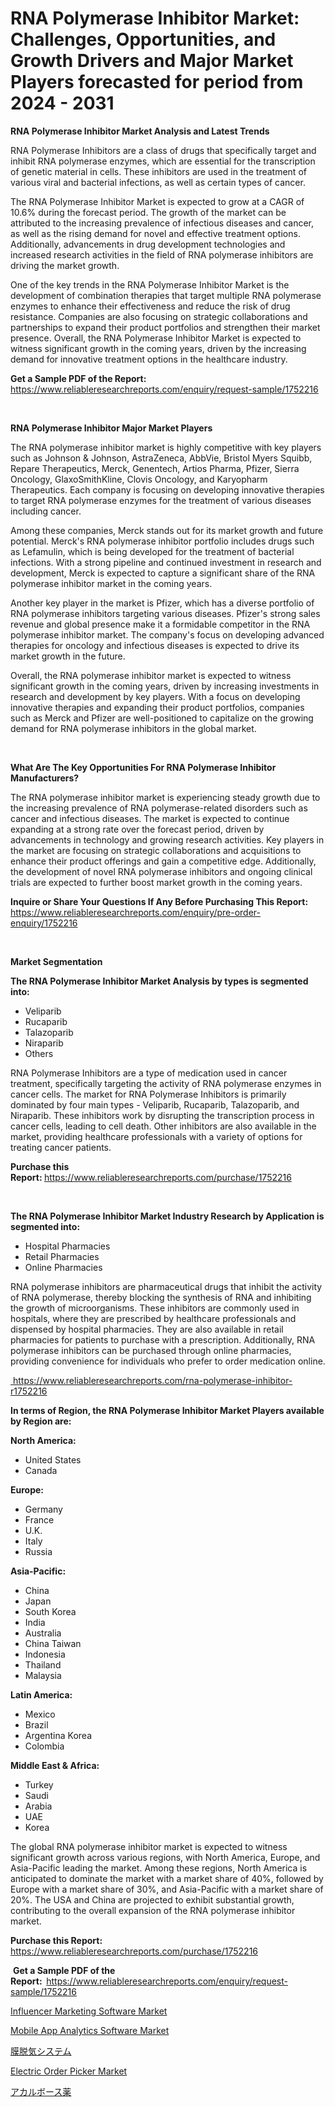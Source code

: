 <p><h1>RNA Polymerase Inhibitor Market: Challenges, Opportunities, and Growth Drivers and Major Market Players forecasted for period from 2024 - 2031</h1></p><p><strong>RNA Polymerase Inhibitor Market Analysis and Latest Trends</strong></p>
<p><p>RNA Polymerase Inhibitors are a class of drugs that specifically target and inhibit RNA polymerase enzymes, which are essential for the transcription of genetic material in cells. These inhibitors are used in the treatment of various viral and bacterial infections, as well as certain types of cancer.</p><p>The RNA Polymerase Inhibitor Market is expected to grow at a CAGR of 10.6% during the forecast period. The growth of the market can be attributed to the increasing prevalence of infectious diseases and cancer, as well as the rising demand for novel and effective treatment options. Additionally, advancements in drug development technologies and increased research activities in the field of RNA polymerase inhibitors are driving the market growth.</p><p>One of the key trends in the RNA Polymerase Inhibitor Market is the development of combination therapies that target multiple RNA polymerase enzymes to enhance their effectiveness and reduce the risk of drug resistance. Companies are also focusing on strategic collaborations and partnerships to expand their product portfolios and strengthen their market presence. Overall, the RNA Polymerase Inhibitor Market is expected to witness significant growth in the coming years, driven by the increasing demand for innovative treatment options in the healthcare industry.</p></p>
<p><strong>Get a Sample PDF of the Report:&nbsp;</strong> <a href="https://www.reliableresearchreports.com/enquiry/request-sample/1752216">https://www.reliableresearchreports.com/enquiry/request-sample/1752216</a></p>
<p>&nbsp;</p>
<p><strong>RNA Polymerase Inhibitor Major Market Players</strong></p>
<p><p>The RNA polymerase inhibitor market is highly competitive with key players such as Johnson & Johnson, AstraZeneca, AbbVie, Bristol Myers Squibb, Repare Therapeutics, Merck, Genentech, Artios Pharma, Pfizer, Sierra Oncology, GlaxoSmithKline, Clovis Oncology, and Karyopharm Therapeutics. Each company is focusing on developing innovative therapies to target RNA polymerase enzymes for the treatment of various diseases including cancer.</p><p>Among these companies, Merck stands out for its market growth and future potential. Merck's RNA polymerase inhibitor portfolio includes drugs such as Lefamulin, which is being developed for the treatment of bacterial infections. With a strong pipeline and continued investment in research and development, Merck is expected to capture a significant share of the RNA polymerase inhibitor market in the coming years.</p><p>Another key player in the market is Pfizer, which has a diverse portfolio of RNA polymerase inhibitors targeting various diseases. Pfizer's strong sales revenue and global presence make it a formidable competitor in the RNA polymerase inhibitor market. The company's focus on developing advanced therapies for oncology and infectious diseases is expected to drive its market growth in the future.</p><p>Overall, the RNA polymerase inhibitor market is expected to witness significant growth in the coming years, driven by increasing investments in research and development by key players. With a focus on developing innovative therapies and expanding their product portfolios, companies such as Merck and Pfizer are well-positioned to capitalize on the growing demand for RNA polymerase inhibitors in the global market.</p></p>
<p>&nbsp;</p>
<p><strong>What Are The Key Opportunities For RNA Polymerase Inhibitor Manufacturers?</strong></p>
<p><p>The RNA polymerase inhibitor market is experiencing steady growth due to the increasing prevalence of RNA polymerase-related disorders such as cancer and infectious diseases. The market is expected to continue expanding at a strong rate over the forecast period, driven by advancements in technology and growing research activities. Key players in the market are focusing on strategic collaborations and acquisitions to enhance their product offerings and gain a competitive edge. Additionally, the development of novel RNA polymerase inhibitors and ongoing clinical trials are expected to further boost market growth in the coming years.</p></p>
<p><strong>Inquire or Share Your Questions If Any Before Purchasing This Report:</strong> <a href="https://www.reliableresearchreports.com/enquiry/pre-order-enquiry/1752216">https://www.reliableresearchreports.com/enquiry/pre-order-enquiry/1752216</a></p>
<p>&nbsp;</p>
<p><strong>Market Segmentation</strong></p>
<p><strong>The RNA Polymerase Inhibitor Market Analysis by types is segmented into:</strong></p>
<p><ul><li>Veliparib</li><li>Rucaparib</li><li>Talazoparib</li><li>Niraparib</li><li>Others</li></ul></p>
<p><p>RNA Polymerase Inhibitors are a type of medication used in cancer treatment, specifically targeting the activity of RNA polymerase enzymes in cancer cells. The market for RNA Polymerase Inhibitors is primarily dominated by four main types - Veliparib, Rucaparib, Talazoparib, and Niraparib. These inhibitors work by disrupting the transcription process in cancer cells, leading to cell death. Other inhibitors are also available in the market, providing healthcare professionals with a variety of options for treating cancer patients.</p></p>
<p><strong>Purchase this Report:&nbsp;</strong><a href="https://www.reliableresearchreports.com/purchase/1752216">https://www.reliableresearchreports.com/purchase/1752216</a></p>
<p>&nbsp;</p>
<p><strong>The RNA Polymerase Inhibitor Market Industry Research by Application is segmented into:</strong></p>
<p><ul><li>Hospital Pharmacies</li><li>Retail Pharmacies</li><li>Online Pharmacies</li></ul></p>
<p><p>RNA polymerase inhibitors are pharmaceutical drugs that inhibit the activity of RNA polymerase, thereby blocking the synthesis of RNA and inhibiting the growth of microorganisms. These inhibitors are commonly used in hospitals, where they are prescribed by healthcare professionals and dispensed by hospital pharmacies. They are also available in retail pharmacies for patients to purchase with a prescription. Additionally, RNA polymerase inhibitors can be purchased through online pharmacies, providing convenience for individuals who prefer to order medication online.</p></p>
<p><a href="https://www.reliableresearchreports.com/rna-polymerase-inhibitor-r1752216">&nbsp;https://www.reliableresearchreports.com/rna-polymerase-inhibitor-r1752216</a></p>
<p><strong>In terms of Region, the RNA Polymerase Inhibitor Market Players available by Region are:</strong></p>
<p>
    <p> <strong> North America: </strong>
        <ul>
            <li>United States</li>
            <li>Canada</li>
        </ul>
        </p> 
    <p> <strong> Europe: </strong>
        <ul>
            <li>Germany</li>
            <li>France</li>
            <li>U.K.</li>
            <li>Italy</li>
            <li>Russia</li>
        </ul>
        </p> 
    <p> <strong> Asia-Pacific: </strong>
        <ul>
            <li>China</li>
            <li>Japan</li>
            <li>South Korea</li>
            <li>India</li>
            <li>Australia</li>
            <li>China Taiwan</li>
            <li>Indonesia</li>
            <li>Thailand</li>
            <li>Malaysia</li>
        </ul>
        </p> 
    <p> <strong> Latin America: </strong>
        <ul>
            <li>Mexico</li>
            <li>Brazil</li>
            <li>Argentina Korea</li>
            <li>Colombia</li>
        </ul>
        </p> 
    <p> <strong> Middle East & Africa: </strong>
        <ul>
            <li>Turkey</li>
            <li>Saudi</li>
            <li>Arabia</li>
            <li>UAE</li>
            <li>Korea</li>
        </ul>
    </p>
    </p>
<p><p>The global RNA polymerase inhibitor market is expected to witness significant growth across various regions, with North America, Europe, and Asia-Pacific leading the market. Among these regions, North America is anticipated to dominate the market with a market share of 40%, followed by Europe with a market share of 30%, and Asia-Pacific with a market share of 20%. The USA and China are projected to exhibit substantial growth, contributing to the overall expansion of the RNA polymerase inhibitor market.</p></p>
<p><strong>Purchase this Report: </strong><a href="https://www.reliableresearchreports.com/purchase/1752216">https://www.reliableresearchreports.com/purchase/1752216</a></p>
<p>&nbsp;<strong>Get a Sample PDF of the Report:&nbsp;&nbsp;</strong><a href="https://www.reliableresearchreports.com/enquiry/request-sample/1752216">https://www.reliableresearchreports.com/enquiry/request-sample/1752216</a></p>
<p><strong></strong></p>
<p><p><a href="https://www.linkedin.com/pulse/influencer-marketing-software-market-analysis-sze-forecasted-period-euv4c?trackingId=38YZSinxlZSeKc8e1sy0KA%3D%3D">Influencer Marketing Software Market</a></p><p><a href="https://www.linkedin.com/pulse/mobile-app-analytics-software-market-analysis-its-cagr-segmentation-gjmuc?trackingId=5VJ7Pdaif2U0l6loJ3MF%2FQ%3D%3D">Mobile App Analytics Software Market</a></p><p><a href="https://github.com/EstelWisozk1/Market-Research-Report-List-1/blob/main/476686953572.md">膜脱気システム</a></p><p><a href="https://github.com/Hazelklievgspy6vdcsmu106w/Market-Research-Report-List-2/blob/main/electric-order-picker-market.md">Electric Order Picker Market</a></p><p><a href="https://github.com/andym141978/Market-Research-Report-List-1/blob/main/990530753573.md">アカルボース薬</a></p></p>